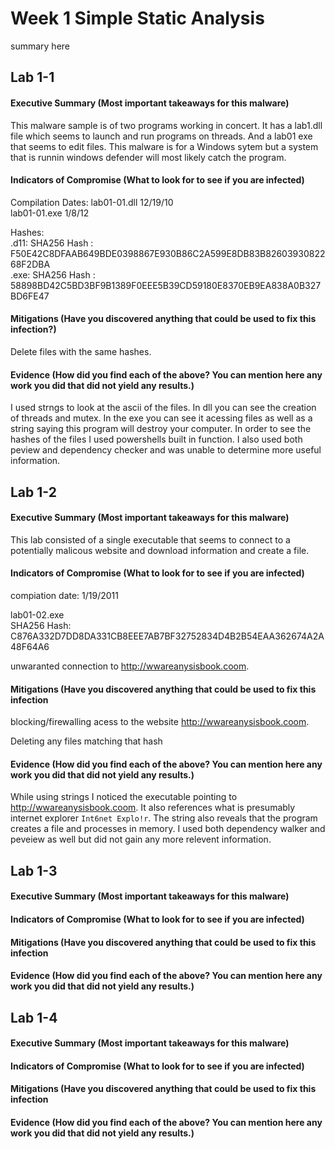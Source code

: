 # Week 1 Simple Static Analysis
  summary here

## Lab 1-1
  
#### Executive Summary (Most important takeaways for this malware)
This malware sample is of two programs working in concert. It has a lab1.dll file which seems to launch and run programs on threads. And a lab01 exe that  seems to edit files. This malware is for a Windows sytem but a system that is runnin windows defender will most likely catch the program.
#### Indicators of Compromise (What to look for to see if you are infected)
 Compilation Dates: 
 lab01-01.dll 12/19/10 \
 lab01-01.exe 1/8/12 
 
 Hashes: \
  .d11: SHA256 Hash      : F50E42C8DFAAB649BDE0398867E930B86C2A599E8DB83B8260393082268F2DBA \
  .exe: SHA256 Hash      : 58898BD42C5BD3BF9B1389F0EEE5B39CD59180E8370EB9EA838A0B327BD6FE47
  

#### Mitigations (Have you discovered anything that could be used to fix this infection?)

Delete files with the same hashes.

#### Evidence (How did you find each of the above? You can mention here any work you did that did not yield any results.)

I used strngs to look at the ascii of the files. In dll you can see the creation of threads and mutex. In the exe you can see it acessing files as well as a string saying this program will destroy your computer. In order to see the hashes of the files I used powershells built in function. I also used both peview and dependency checker and was unable to determine more useful information. 

## Lab 1-2

#### Executive Summary (Most important takeaways for this malware)

This lab consisted of a single executable that seems to connect to a potentially malicous website and download information and create a file.  

#### Indicators of Compromise (What to look for to see if you are infected)

compiation date: 1/19/2011 

lab01-02.exe \
SHA256 Hash: C876A332D7DD8DA331CB8EEE7AB7BF32752834D4B2B54EAA362674A2A48F64A6

unwaranted connection to http://wwareanysisbook.coom.

#### Mitigations (Have you discovered anything that could be used to fix this infection

blocking/firewalling acess to the website http://wwareanysisbook.coom.

Deleting any files matching that hash 


#### Evidence (How did you find each of the above? You can mention here any work you did that did not yield any results.)
While using strings I noticed the executable pointing to http://wwareanysisbook.coom. It also references  what is presumably internet explorer ```Int6net Explo!r```. The string also reveals that the program creates a file and processes in memory. I used both dependency walker and peveiew as well but did not gain any more relevent information.

## Lab 1-3

#### Executive Summary (Most important takeaways for this malware)


#### Indicators of Compromise (What to look for to see if you are infected)

#### Mitigations (Have you discovered anything that could be used to fix this infection

#### Evidence (How did you find each of the above? You can mention here any work you did that did not yield any results.)


## Lab 1-4


#### Executive Summary (Most important takeaways for this malware)


#### Indicators of Compromise (What to look for to see if you are infected)

#### Mitigations (Have you discovered anything that could be used to fix this infection

#### Evidence (How did you find each of the above? You can mention here any work you did that did not yield any results.)

